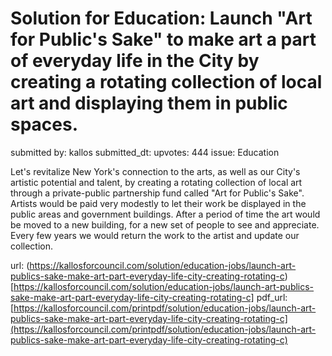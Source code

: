 # Solution for Education: Launch "Art for Public's Sake" to make art a part of everyday life in the City by creating a rotating collection of local art and displaying them in public spaces. #

submitted by: kallos
submitted_dt: 
upvotes: 444
issue: Education

Let's revitalize New York's connection to the arts, as well as our City's artistic potential and talent, by creating a rotating collection of local art through a private-public partnership fund called "Art for Public's Sake". Artists would be paid very modestly to let their work be displayed in the public areas and government buildings. After a period of time the art would be moved to a new building, for a new set of people to see and appreciate. Every few years we would return the work to the artist and update our collection.

url: (https://kallosforcouncil.com/solution/education-jobs/launch-art-publics-sake-make-art-part-everyday-life-city-creating-rotating-c)[https://kallosforcouncil.com/solution/education-jobs/launch-art-publics-sake-make-art-part-everyday-life-city-creating-rotating-c]
pdf_url: [https://kallosforcouncil.com/printpdf/solution/education-jobs/launch-art-publics-sake-make-art-part-everyday-life-city-creating-rotating-c](https://kallosforcouncil.com/printpdf/solution/education-jobs/launch-art-publics-sake-make-art-part-everyday-life-city-creating-rotating-c)